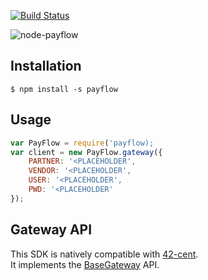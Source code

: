 [![Build Status](https://travis-ci.org/continuous-software/node-payflow.svg?branch=master)](https://travis-ci.org/continuous-software/node-payflow)

![node-payflow](http://i.imgbox.com/0KUdCy3t.png)

## Installation ##

    $ npm install -s payflow

## Usage

```javascript
var PayFlow = require('payflow);
var client = new PayFlow.gateway({
    PARTNER: '<PLACEHOLDER',
    VENDOR: '<PLACEHOLDER',
    USER: '<PLACEHOLDER',
    PWD: '<PLACEHOLDER'
});
```

## Gateway API

This SDK is natively compatible with [42-cent](https://github.com/continuous-software/42-cent).  
It implements the [BaseGateway](https://github.com/continuous-software/42-cent-base) API.
